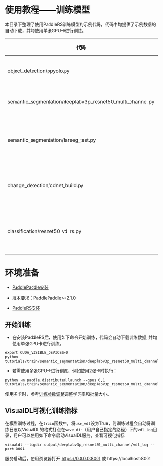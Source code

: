 # 使用教程——训练模型

本目录下整理了使用PaddleRS训练模型的示例代码，代码中均提供了示例数据的自动下载，并均使用单张GPU卡进行训练。

|代码 | 模型任务 | 数据 |
|------|--------|---------|
|object_detection/ppyolo.py | 目标检测PPYOLO | 昆虫检测 |
|semantic_segmentation/deeplabv3p_resnet50_multi_channel.py | 语义分割DeepLabV3 | 视盘分割 |
|semantic_segmentation/farseg_test.py | 语义分割FarSeg | 遥感建筑分割 |
|change_detection/cdnet_build.py | 变化检测CDNet | 遥感变化检测 |
|classification/resnet50_vd_rs.py | 图像分类ResNet50_vd | 遥感场景分类 |

<!-- 可参考API接口说明了解示例代码中的API：
* [数据集读取API](../../docs/apis/datasets.md)
* [数据预处理和数据增强API](../../docs/apis/transforms/transforms.md)
* [模型API/模型加载API](../../docs/apis/models/README.md)
* [预测结果可视化API](../../docs/apis/visualize.md) -->


# 环境准备

- [PaddlePaddle安装](https://www.paddlepaddle.org.cn/install/quick)
* 版本要求：PaddlePaddle>=2.1.0

- [PaddleRS安装](../../docs/install.md)

## 开始训练
* 在安装PaddleRS后，使用如下命令开始训练，代码会自动下载训练数据, 并均使用单张GPU卡进行训练。

```commandline
export CUDA_VISIBLE_DEVICES=0
python tutorials/train/semantic_segmentation/deeplabv3p_resnet50_multi_channel.py
```

* 若需使用多张GPU卡进行训练，例如使用2张卡时执行：

```commandline
python -m paddle.distributed.launch --gpus 0,1 tutorials/train/semantic_segmentation/deeplabv3p_resnet50_multi_channel.py
```
使用多卡时，参考[训练参数调整](../../docs/parameters.md)调整学习率和批量大小。


## VisualDL可视化训练指标
在模型训练过程，在`train`函数中，将`use_vdl`设为True，则训练过程会自动将训练日志以VisualDL的格式打点在`save_dir`（用户自己指定的路径）下的`vdl_log`目录，用户可以使用如下命令启动VisualDL服务，查看可视化指标
```commandline
visualdl --logdir output/deeplabv3p_resnet50_multi_channel/vdl_log --port 8001
```

服务启动后，使用浏览器打开 https://0.0.0.0:8001 或 https://localhost:8001
